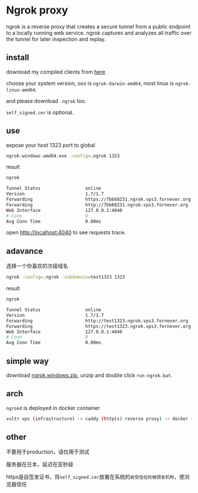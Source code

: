 # Ngrok proxy

ngrok is a reverse proxy that creates a secure tunnel from a public endpoint to a locally running web service. ngrok captures and analyzes all traffic over the tunnel for later inspection and replay.

## install

download my compiled clients from [here](https://download.fornever.org/ngrok-clients/)

choose your system version, osx is `ngrok-darwin-amd64`, most linux is `ngrok-linux-amd64`.

and please download `.ngrok` too.

`self_signed.cer` is optional.

## use

expose your host 1323 port to global

```bash
ngrok-windows-amd64.exe -config=.ngrok 1323
```

result

```bash
ngrok                                                                               (Ctrl+C to quit)

Tunnel Status                 online
Version                       1.7/1.7
Forwarding                    https://7bb68231.ngrok.vps3.fornever.org -> 127.0.0.1:1323
Forwarding                    http://7bb68231.ngrok.vps3.fornever.org -> 127.0.0.1:1323
Web Interface                 127.0.0.1:4040
# Conn                        0
Avg Conn Time                 0.00ms
```

open [http://localhost:4040](http://localhost:4040) to see requests trace.

## adavance

选择一个你喜欢的次级域名

```bash
ngrok -config=.ngrok -subdomain=test1323 1323
```

result

```bash
ngrok                                                                               (Ctrl+C to quit)

Tunnel Status                 online
Version                       1.7/1.7
Forwarding                    http://test1323.ngrok.vps3.fornever.org -> 127.0.0.1:1323
Forwarding                    https://test1323.ngrok.vps3.fornever.org -> 127.0.0.1:1323
Web Interface                 127.0.0.1:4040
# Conn                        0
Avg Conn Time                 0.00ms
```

## simple way

download [ngrok.windows.zip](https://download.fornever.org/ngrok-clients/ngrok.windows.zip), unzip and double click `run-ngrok.bat`.

## arch

`ngrokd` is deployed in docker container

```bash
vultr vps (infrastructure) -> caddy (http(s) reverse proxy) -> docker (application container) -> your host (localhost port)
```

## other

不要用于production，请仅用于测试

服务器在日本，延迟在亚秒级

https是自签发证书，将`self_signed.cer`放置在系统的`收受信任的根颁发机构`，使浏览器信任